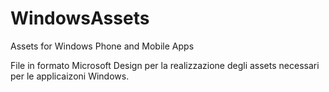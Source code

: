 # WindowsAssets
Assets for Windows Phone and Mobile Apps

File in formato Microsoft Design per la realizzazione degli assets necessari per le applicaizoni Windows.
